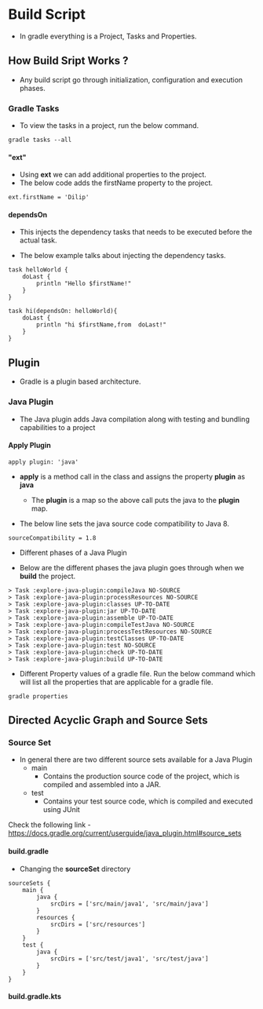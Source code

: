 # Build Script

- In gradle everything is a Project, Tasks and Properties.

## How Build Sript Works ?

-   Any build script go through initialization, configuration and execution phases.

### Gradle Tasks

-   To view the tasks in a project, run the below command.

```
gradle tasks --all
```

####  "ext"

-   Using **ext** we can add additional properties to the project.
-   The below code adds the firstName property   to the project.

```aidl
ext.firstName = 'Dilip'
```

#### dependsOn

-   This injects the dependency tasks that needs to be executed before the actual task.

-   The below example talks about injecting the dependency tasks.
```aidl
task helloWorld {
    doLast {
        println "Hello $firstName!"
    }
}

task hi(dependsOn: helloWorld){
    doLast {
        println "hi $firstName,from  doLast!"
    }
}

```

## Plugin

-   Gradle is a plugin based architecture.

### Java Plugin

- The Java plugin adds Java compilation along with testing and bundling capabilities to a project

#### Apply Plugin
```aidl
apply plugin: 'java'
```  

-   **apply** is a method call in the class and assigns the property **plugin** as **java**
    -   The **plugin** is a map so the above call puts the java to the **plugin** map.

-   The below line sets the java source code compatibility to Java 8.

```aidl
sourceCompatibility = 1.8
```

-  Different phases of a Java Plugin

  -   Below are the different phases the java plugin goes through when we **build** the project.  

  ```aidl
  > Task :explore-java-plugin:compileJava NO-SOURCE
  > Task :explore-java-plugin:processResources NO-SOURCE
  > Task :explore-java-plugin:classes UP-TO-DATE
  > Task :explore-java-plugin:jar UP-TO-DATE
  > Task :explore-java-plugin:assemble UP-TO-DATE
  > Task :explore-java-plugin:compileTestJava NO-SOURCE
  > Task :explore-java-plugin:processTestResources NO-SOURCE
  > Task :explore-java-plugin:testClasses UP-TO-DATE
  > Task :explore-java-plugin:test NO-SOURCE
  > Task :explore-java-plugin:check UP-TO-DATE
  > Task :explore-java-plugin:build UP-TO-DATE
  ```

- Different Property values of a gradle file. Run the below command which will list all the properties that are applicable for a gradle file.

```
gradle properties
```
## Directed Acyclic Graph and Source Sets

### Source Set
- In general there are two different source sets available for a Java Plugin
  - main
    - Contains the production source code of the project, which is compiled and assembled into a JAR.
  - test
    - Contains your test source code, which is compiled and executed using JUnit

Check the following link - https://docs.gradle.org/current/userguide/java_plugin.html#source_sets


#### build.gradle

- Changing the **sourceSet** directory

```
sourceSets {
    main {
        java {
            srcDirs = ['src/main/java1', 'src/main/java']
        }
        resources {
            srcDirs = ['src/resources']
        }
    }
    test {
        java {
            srcDirs = ['src/test/java1', 'src/test/java']
        }
    }
}
```

#### build.gradle.kts
